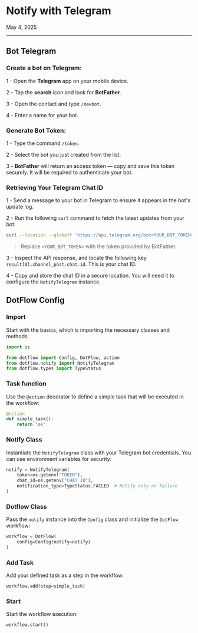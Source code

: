 # Notify with Telegram

May 4, 2025

---

## Bot Telegram

### Create a bot on Telegram:

1 - Open the **Telegram** app on your mobile device.

2 - Tap the **search** icon and look for **BotFather**.

3 - Open the contact and type `/newbot`.

4 - Enter a name for your bot.

### Generate Bot Token:

1 - Type the command `/token`.

2 - Select the bot you just created from the list.

3 - **BotFather** will return an access token — copy and save this token securely. It will be required to authenticate your bot.

### Retrieving Your Telegram Chat ID

1 - Send a message to your bot in Telegram to ensure it appears in the bot's update log.

2 - Run the following `curl` command to fetch the latest updates from your bot:

```bash
curl --location --globoff 'https://api.telegram.org/bot<YOUR_BOT_TOKEN>/getUpdates'
```
> Replace `<YOUR_BOT_TOKEN>` with the token provided by BotFather.

3 - Inspect the API response, and locate the following key `result[0].channel_post.chat.id`. This is your chat ID.

4 - Copy and store the chat ID in a secure location. You will need it to configure the `NotifyTelegram` instance.


## DotFlow Config

### Import

Start with the basics, which is importing the necessary classes and methods.

```python
import os

from dotflow import Config, DotFlow, action
from dotflow.notify import NotifyTelegram
from dotflow.types import TypeStatus
```

### Task function

Use the `@action` decorator to define a simple task that will be executed in the workflow:

```python
@action
def simple_task():
    return "ok"
```


### Notify Class

Instantiate the `NotifyTelegram` class with your Telegram bot credentials. You can use environment variables for security:

```python
notify = NotifyTelegram(
    token=os.getenv("TOKEN"),
    chat_id=os.getenv("CHAT_ID"),
    notification_type=TypeStatus.FAILED  # Notify only on failure
)
```

### Dotflow Class

Pass the `notify` instance into the `Config` class and initialize the `DotFlow` workflow:

```python
workflow = DotFlow(
    config=Config(notify=notify)
)
```

### Add Task

Add your defined task as a step in the workflow:

```python
workflow.add(step=simple_task)
```

### Start

Start the workflow execution:

```python
workflow.start()
```
